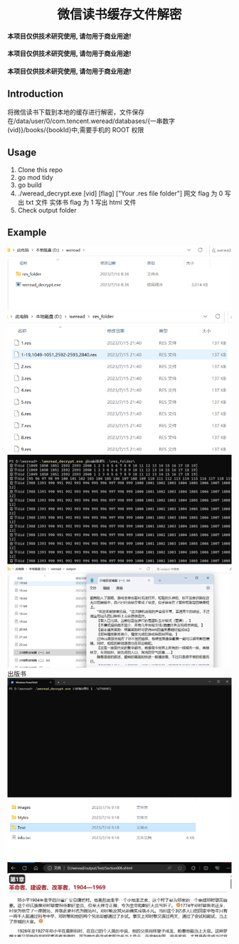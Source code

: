 <h1 align="center">微信读书缓存文件解密</h1>

#### 本项目仅供技术研究使用, 请勿用于商业用途!

#### 本项目仅供技术研究使用, 请勿用于商业用途!

#### 本项目仅供技术研究使用, 请勿用于商业用途!

## Introduction

将微信读书下载到本地的缓存进行解密，文件保存在/data/user/0/com.tencent.weread/databases/{一串数字(vid)}/books/{bookId}中,需要手机的 ROOT 权限

## Usage

1. Clone this repo
2. go mod tidy
3. go build
4. ./weread_decrypt.exe [vid] [flag] ["Your .res file folder"] 网文 flag 为 0 写出 txt 文件 实体书 flag 为 1 写出 html 文件
5. Check output folder

## Example

![pic](pic/image1.png)
![pic](pic/image2.png)
![pic](pic/image3.png)
![pic](pic/image4.png)
出版书
![pic](pic/image5.png)
![pic](pic/image6.png)
![pic](pic/image7.png)

